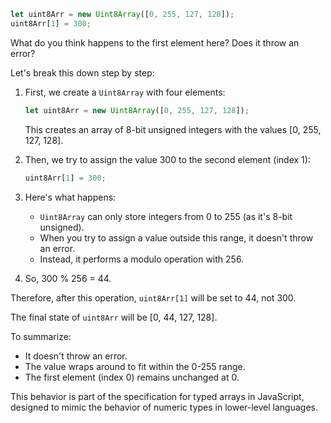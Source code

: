```javascript
let uint8Arr = new Uint8Array([0, 255, 127, 128]);
uint8Arr[1] = 300;
```
What do you think happens to the first element here? Does it throw an error?

Let's break this down step by step:

1. First, we create a `Uint8Array` with four elements:
   ```javascript
   let uint8Arr = new Uint8Array([0, 255, 127, 128]);
   ```
   This creates an array of 8-bit unsigned integers with the values [0, 255, 127, 128].

2. Then, we try to assign the value 300 to the second element (index 1):
   ```javascript
   uint8Arr[1] = 300;
   ```

3. Here's what happens:
   - `Uint8Array` can only store integers from 0 to 255 (as it's 8-bit unsigned).
   - When you try to assign a value outside this range, it doesn't throw an error.
   - Instead, it performs a modulo operation with 256.

4. So, 300 % 256 = 44.

Therefore, after this operation, `uint8Arr[1]` will be set to 44, not 300.

The final state of `uint8Arr` will be [0, 44, 127, 128].

To summarize:
- It doesn't throw an error.
- The value wraps around to fit within the 0-255 range.
- The first element (index 0) remains unchanged at 0.

This behavior is part of the specification for typed arrays in JavaScript, designed to mimic the behavior of numeric types in lower-level languages.